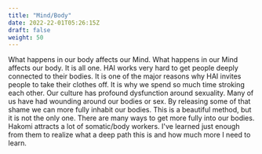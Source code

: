 ```yaml
---
title: "Mind/Body"
date: 2022-22-01T05:26:15Z
draft: false
weight: 50
---
```

What happens in our body affects our Mind. What happens in our Mind affects our body. It is all one. HAI works very hard to get people deeply connected to their bodies. It is one of the major reasons why HAI invites people to take their clothes off. It is why we spend so much time stroking each other. Our culture has profound dysfunction around sexuality. Many of us have had wounding around our bodies or sex. By releasing some of that shame we can more fully inhabit our bodies.
This is a beautiful method, but it is not the only one. There are many ways to get more fully into our bodies. Hakomi attracts a lot of somatic/body workers. I've learned just enough from them to realize what a deep path this is and how much more I need to learn.
